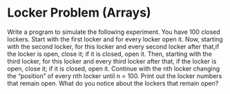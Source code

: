 # Locker Problem (Arrays)
 
 Write a program to simulate the following experiment. You have 100 closed lockers. Start with the first locker and for every locker open it. 
 Now, starting with the second locker, for this locker and every second locker after that,if the locker is open, close it; if it is closed, open it. 
 Then, starting with the third locker, for this locker and every third locker after that, if the locker is open, close it; if it is closed, open it. 
 Continue with the nth locker changing the “position” of every nth locker until n = 100. 
 Print out the locker numbers that remain open.
 What do you notice about the lockers that remain open?
